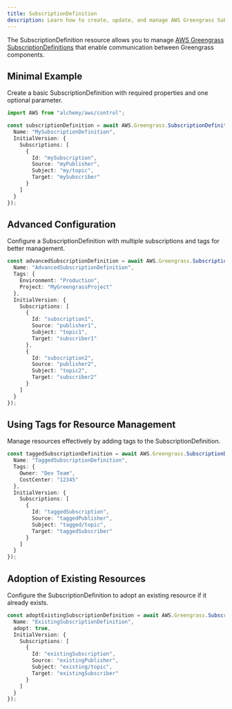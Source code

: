 ```yaml
---
title: SubscriptionDefinition
description: Learn how to create, update, and manage AWS Greengrass SubscriptionDefinitions using Alchemy Cloud Control.
---
```



The SubscriptionDefinition resource allows you to manage [AWS Greengrass SubscriptionDefinitions](https://docs.aws.amazon.com/greengrass/latest/userguide/) that enable communication between Greengrass components.

## Minimal Example

Create a basic SubscriptionDefinition with required properties and one optional parameter.

```ts
import AWS from "alchemy/aws/control";

const subscriptionDefinition = await AWS.Greengrass.SubscriptionDefinition("mySubscriptionDefinition", {
  Name: "MySubscriptionDefinition",
  InitialVersion: {
    Subscriptions: [
      {
        Id: "mySubscription",
        Source: "myPublisher",
        Subject: "my/topic",
        Target: "mySubscriber"
      }
    ]
  }
});
```

## Advanced Configuration

Configure a SubscriptionDefinition with multiple subscriptions and tags for better management.

```ts
const advancedSubscriptionDefinition = await AWS.Greengrass.SubscriptionDefinition("advancedSubscriptionDefinition", {
  Name: "AdvancedSubscriptionDefinition",
  Tags: {
    Environment: "Production",
    Project: "MyGreengrassProject"
  },
  InitialVersion: {
    Subscriptions: [
      {
        Id: "subscription1",
        Source: "publisher1",
        Subject: "topic1",
        Target: "subscriber1"
      },
      {
        Id: "subscription2",
        Source: "publisher2",
        Subject: "topic2",
        Target: "subscriber2"
      }
    ]
  }
});
```

## Using Tags for Resource Management

Manage resources effectively by adding tags to the SubscriptionDefinition.

```ts
const taggedSubscriptionDefinition = await AWS.Greengrass.SubscriptionDefinition("taggedSubscriptionDefinition", {
  Name: "TaggedSubscriptionDefinition",
  Tags: {
    Owner: "Dev Team",
    CostCenter: "12345"
  },
  InitialVersion: {
    Subscriptions: [
      {
        Id: "taggedSubscription",
        Source: "taggedPublisher",
        Subject: "tagged/topic",
        Target: "taggedSubscriber"
      }
    ]
  }
});
```

## Adoption of Existing Resources

Configure the SubscriptionDefinition to adopt an existing resource if it already exists.

```ts
const adoptExistingSubscriptionDefinition = await AWS.Greengrass.SubscriptionDefinition("existingSubscriptionDefinition", {
  Name: "ExistingSubscriptionDefinition",
  adopt: true,
  InitialVersion: {
    Subscriptions: [
      {
        Id: "existingSubscription",
        Source: "existingPublisher",
        Subject: "existing/topic",
        Target: "existingSubscriber"
      }
    ]
  }
});
```
